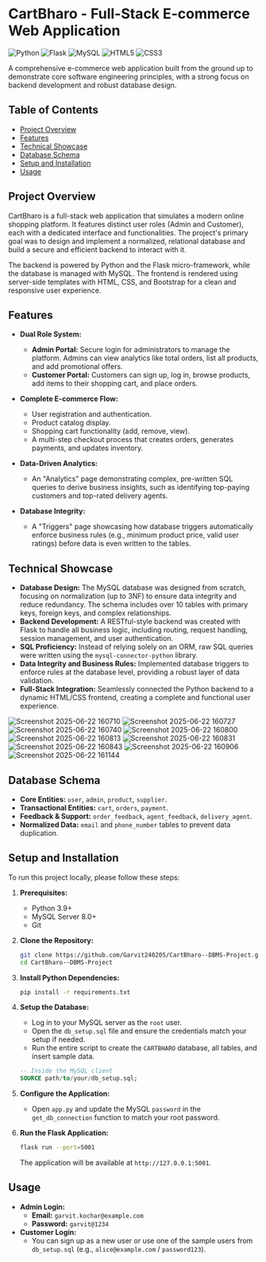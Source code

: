 # CartBharo - Full-Stack E-commerce Web Application

![Python](https://img.shields.io/badge/Python-3.9+-blue?logo=python)
![Flask](https://img.shields.io/badge/Flask-2.x-black?logo=flask)
![MySQL](https://img.shields.io/badge/MySQL-8.0-orange?logo=mysql)
![HTML5](https://img.shields.io/badge/HTML-5-red?logo=html5)
![CSS3](https://img.shields.io/badge/CSS-3-blue?logo=css3)

A comprehensive e-commerce web application built from the ground up to demonstrate core software engineering principles, with a strong focus on backend development and robust database design.

## Table of Contents
- [Project Overview](#project-overview)
- [Features](#features)
- [Technical Showcase](#technical-showcase)
- [Database Schema](#database-schema)
- [Setup and Installation](#setup-and-installation)
- [Usage](#usage)

## Project Overview

CartBharo is a full-stack web application that simulates a modern online shopping platform. It features distinct user roles (Admin and Customer), each with a dedicated interface and functionalities. The project's primary goal was to design and implement a normalized, relational database and build a secure and efficient backend to interact with it.

The backend is powered by Python and the Flask micro-framework, while the database is managed with MySQL. The frontend is rendered using server-side templates with HTML, CSS, and Bootstrap for a clean and responsive user experience.

## Features

- **Dual Role System:**
  - **Admin Portal:** Secure login for administrators to manage the platform. Admins can view analytics like total orders, list all products, and add promotional offers.
  - **Customer Portal:** Customers can sign up, log in, browse products, add items to their shopping cart, and place orders.

- **Complete E-commerce Flow:**
  - User registration and authentication.
  - Product catalog display.
  - Shopping cart functionality (add, remove, view).
  - A multi-step checkout process that creates orders, generates payments, and updates inventory.

- **Data-Driven Analytics:**
  - An "Analytics" page demonstrating complex, pre-written SQL queries to derive business insights, such as identifying top-paying customers and top-rated delivery agents.

- **Database Integrity:**
  - A "Triggers" page showcasing how database triggers automatically enforce business rules (e.g., minimum product price, valid user ratings) before data is even written to the tables.

## Technical Showcase

- **Database Design:** The MySQL database was designed from scratch, focusing on normalization (up to 3NF) to ensure data integrity and reduce redundancy. The schema includes over 10 tables with primary keys, foreign keys, and complex relationships.
- **Backend Development:** A RESTful-style backend was created with Flask to handle all business logic, including routing, request handling, session management, and user authentication.
- **SQL Proficiency:** Instead of relying solely on an ORM, raw SQL queries were written using the `mysql-connector-python` library.
- **Data Integrity and Business Rules:** Implemented database triggers to enforce rules at the database level, providing a robust layer of data validation.
- **Full-Stack Integration:** Seamlessly connected the Python backend to a dynamic HTML/CSS frontend, creating a complete and functional user experience.

![Screenshot 2025-06-22 160710](https://github.com/user-attachments/assets/66191bc8-4ad6-4b3c-85ef-80cab62c4fef)
![Screenshot 2025-06-22 160727](https://github.com/user-attachments/assets/923212fd-259c-455a-a6fe-da7902c69a73)
![Screenshot 2025-06-22 160740](https://github.com/user-attachments/assets/c55340f3-5576-48b9-b4c9-c7cf6bee64d0)
![Screenshot 2025-06-22 160800](https://github.com/user-attachments/assets/163eeacb-01f0-4dd7-b86e-8149479fa15a)
![Screenshot 2025-06-22 160813](https://github.com/user-attachments/assets/1af6c321-bff1-4257-bb85-81c676d04330)
![Screenshot 2025-06-22 160831](https://github.com/user-attachments/assets/3c94db73-0ee4-439b-8800-14c8fcd5ca70)
![Screenshot 2025-06-22 160843](https://github.com/user-attachments/assets/819e16c4-6764-4482-b5d8-4c3b482ec99c)
![Screenshot 2025-06-22 160906](https://github.com/user-attachments/assets/1f8c7be9-c924-4022-8803-638651b82443)
![Screenshot 2025-06-22 161144](https://github.com/user-attachments/assets/9cf77b08-8000-4036-9084-47a140107a51)

## Database Schema

- **Core Entities:** `user`, `admin`, `product`, `supplier`.
- **Transactional Entities:** `cart`, `orders`, `payment`.
- **Feedback & Support:** `order_feedback`, `agent_feedback`, `delivery_agent`.
- **Normalized Data:** `email` and `phone_number` tables to prevent data duplication.

## Setup and Installation

To run this project locally, please follow these steps:

1.  **Prerequisites:**
    - Python 3.9+
    - MySQL Server 8.0+
    - Git

2.  **Clone the Repository:**
    ```bash
    git clone https://github.com/Garvit240205/CartBharo--DBMS-Project.git
    cd CartBharo--DBMS-Project
    ```

3.  **Install Python Dependencies:**
    ```bash
    pip install -r requirements.txt
    ```

4.  **Setup the Database:**
    - Log in to your MySQL server as the `root` user.
    - Open the `db_setup.sql` file and ensure the credentials match your setup if needed.
    - Run the entire script to create the `CARTBHARO` database, all tables, and insert sample data.
    ```sql
    -- Inside the MySQL client
    SOURCE path/to/your/db_setup.sql;

5.  **Configure the Application:**
    - Open `app.py` and update the MySQL `password` in the `get_db_connection` function to match your root password.

6.  **Run the Flask Application:**
    ```bash
    flask run --port=5001
    ```
    The application will be available at `http://127.0.0.1:5001`.

## Usage

- **Admin Login:**
  - **Email:** `garvit.kochar@example.com`
  - **Password:** `garvit@1234`
- **Customer Login:**
  - You can sign up as a new user or use one of the sample users from `db_setup.sql` (e.g., `alice@example.com` / `password123`).
